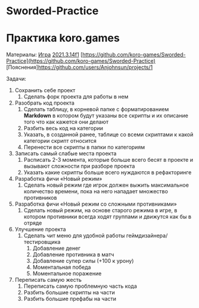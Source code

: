 # Sworded-Practice

# Практика koro.games

Материалы:
[Игра](https://play.google.com/store/apps/details?id=master.sworded.io)
[2021.3.14f1](https://unity.com/releases/editor/whats-new/2021.3.14#release-notes)
[https://github.com/koro-games/Sworded-Practice](https://github.com/koro-games/Sworded-Practice)
[Пояснения]https://github.com/users/Anjohnsun/projects/1

Задачи:
1. Сохранить себе проект
    1. Сделать форк проекта для работы в нем
2. Разобрать код проекта
    1. Сделать таблицу, в корневой папке с форматированием ****Markdown**** в котором будут указаны все скрипты и их описание того что как кажется они делают
    2. Разбить весь код на категории 
    3. Указать, в созданной ранее, таблице со всеми скриптами к какой категории скрипт относится
    4. Перенести все скрипты в папки по категориям
3. Записать самый слабые места проекта
    1. Расписать 2-3 момента, которые больше всего бесят в проекте и вызывают сложности при разборе проекта
    2. Указать какие скрипты больше всего нуждаются в рефакторинге 
4. Разработка фичи «Новый режим»
    1. Сделать новый режим где игрок должен выжить максимальное количество времени, пока на него нападает множество противников
5. Разработка фичи «Новый режим со сложными противниками»
    1. Сделать новый режим, на основе старого режима в игре, в котором противники всегда ходят группами и движутся как бы в отряде
6. Улучшение проекта
    1. Сделать чит меню для удобной работы геймдизайнера/тестировщика
        1. Добавление денег
        2. Добавление противника в матч
        3. Добавление супер силы (+100 к урону)
        4. Моментальная победа
        5. Моментальное поражение
7. Переписать самую жесть
    1. Переписать самую проблемную часть кода
    2. Разбить большие скрипты на части
    3. Разбить большие префабы на части
